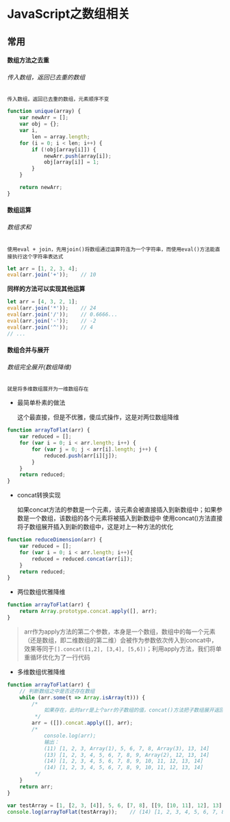 <!--
 * @Description: 
 * @Date: 2019-08-10 01:46:28
 * @LastEditors: phoebus
 * @LastEditTime: 2019-08-15 18:01:48
 -->
# JavaScript之数组相关

## 常用

#### 数组方法之去重

###### 传入数组，返回已去重的数组

	传入数组，返回已去重的数组，元素顺序不变

``` js
function unique(array) {
    var newArr = [];
    var obj = {};
	var i,
		len = array.length;
	for (i = 0; i < len; i++) {
		if (!obj[array[i]]) {
			newArr.push(array[i]);
			obj[array[i]] = 1;
		}
	}

	return newArr;
}
```

#### 数组运算

###### 数组求和

	使用eval + join，先用join()将数组通过运算符连为一个字符串，而使用eval()方法能直接执行这个字符串表达式

``` js
let arr = [1, 2, 3, 4];
eval(arr.join('+'));	// 10
```

**同样的方法可以实现其他运算**

``` js
let arr = [4, 3, 2, 1];
eval(arr.join('*'));	// 24
eval(arr.join('/'));	// 0.6666...
eval(arr.join('-'));	// -2
eval(arr.join('^'));	// 4
// ...
```

#### 数组合并与展开

###### 数组完全展开(数组降维)

	就是将多维数组展开为一维数组存在

* 最简单朴素的做法

	这个最直接，但是不优雅，傻瓜式操作，这是对两位数组降维

``` js
function arrayToFlat(arr) {
    var reduced = [];
    for (var i = 0; i < arr.length; i++) {
        for (var j = 0; j < arr[i].length; j++) {
            reduced.push(arr[i][j]);
        }
    }
    return reduced;
}
```

* concat转换实现

	如果concat方法的参数是一个元素，该元素会被直接插入到新数组中；如果参数是一个数组，该数组的各个元素将被插入到新数组中
	使用concat()方法直接将子数组展开插入到新的数组中，这是对上一种方法的优化

``` js
function reduceDimension(arr) {
    var reduced = [];
    for (var i = 0; i < arr.length; i++){
        reduced = reduced.concat(arr[i]);
    }
    return reduced;
}
```

* 两位数组优雅降维

``` js
function arrayToFlat(arr) {
    return Array.prototype.concat.apply([], arr);
}
```

> arr作为apply方法的第二个参数，本身是一个数组，数组中的每一个元素（还是数组，即二维数组的第二维）会被作为参数依次传入到concat中，效果等同于`[].concat([1,2], [3,4], [5,6])`；利用apply方法，我们将单重循环优化为了一行代码

* 多维数组优雅降维

``` js
function arrayToFlat(arr) {
	// 判断数组之中是否还存在数组
	while (arr.some(t => Array.isArray(t))) {
		/* 
			如果存在，此时arr是上个arr的子数组的值，concat()方法把子数组展开返回，递归操作一层层展开
		 */
		arr = ([]).concat.apply([], arr);
		/* 
			console.log(arr);
			输出：
			(11) [1, 2, 3, Array(1), 5, 6, 7, 8, Array(3), 13, 14]
			(13) [1, 2, 3, 4, 5, 6, 7, 8, 9, Array(2), 12, 13, 14]
			(14) [1, 2, 3, 4, 5, 6, 7, 8, 9, 10, 11, 12, 13, 14]
			(14) [1, 2, 3, 4, 5, 6, 7, 8, 9, 10, 11, 12, 13, 14]
		 */
	}
	return arr;
}

var testArray = [1, [2, 3, [4]], 5, 6, [7, 8], [[9, [10, 11], 12], 13], 14]; 
console.log(arrayToFlat(testArray));	// (14) [1, 2, 3, 4, 5, 6, 7, 8, 9, 10, 11, 12, 13, 14]
```
